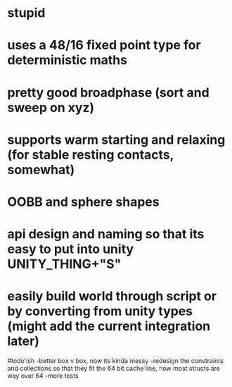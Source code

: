 # stupid

# uses a 48/16 fixed point type for deterministic maths
# pretty good broadphase (sort and sweep on xyz)
# supports warm starting and relaxing (for stable resting contacts, somewhat)
# OOBB and sphere shapes
# api design and naming so that its easy to put into unity UNITY_THING+"S"
# easily build world through script or by converting from unity types (might add the current integration later)

#todo'ish
-better box v box, now its kinda messy
-redesign the constraints and collections so that they fit the 64 bit cache line, now most structs are way over 64
-more tests
